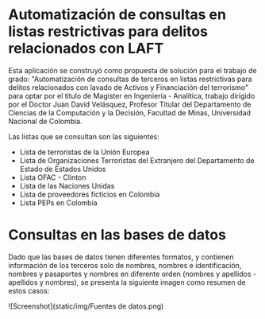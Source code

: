 # Automatización de consultas en listas restrictivas para delitos relacionados con LAFT
 
Esta aplicación se construyó como propuesta de solución para el trabajo de grado: "Automatización de consultas de terceros en listas restrictivas para delitos relacionados con lavado de Activos y Financiación del terrorismo" para optar por el título de Magister en Ingeniería - Analítica, trabajo dirigido por el Doctor Juan David Velásquez, Profesor Titular del Departamento de Ciencias de la Computación y la Decisión, Facultad de Minas, Universidad Nacional de Colombia. 

Las listas que se consultan son las siguientes:

- Lista de terroristas de la Unión Europea
- Lista de Organizaciones Terroristas del Extranjero del Departamento de Estado de Estados Unidos
- Lista OFAC - Clinton
- Lista de las Naciones Unidas
- Lista de proveedores ficticios en Colombia 
- Lista PEPs en Colombia

# Consultas en las bases de datos

Dado que las bases de datos tienen diferentes formatos, y contienen información de los terceros solo de nombres, nombres e identificación, nombres y pasaportes y nombres en diferente orden (nombres y apellidos - apellidos y nombres), se presenta la siguiente imagen como resumen de estos casos:

![Screenshot](static/img/Fuentes de datos.png)

